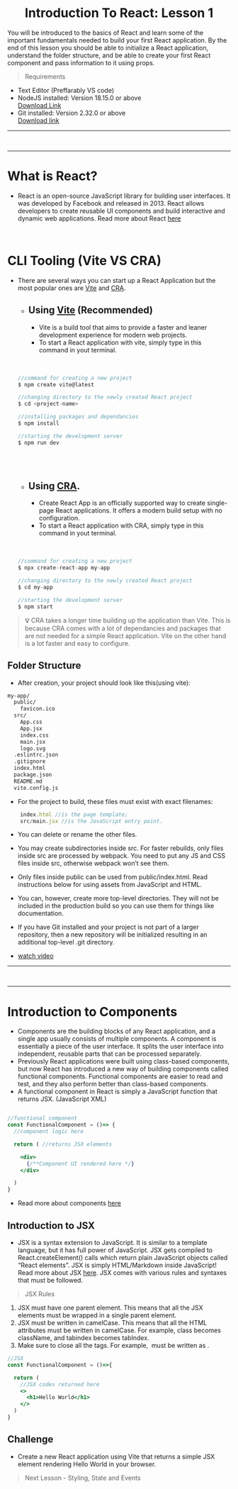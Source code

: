 <h1 align="center">Introduction To React: Lesson 1</h1>

You will be introduced to the basics of React and learn some of the important fundamentals needed to build your first React application. By the end of this lesson you should be able to initialize a React application, understand the folder structure, and be able to create your first React component and pass information to it using props.

> Requirements
- Text Editor (Preffarably VS code)
- NodeJS installed: Version 18.15.0 or above <br>
  <a href="https://nodejs.org/en">Download Link</a>
- Git installed: Version 2.32.0 or above <br>
  <a href="https://git-scm.com/downloads">Download link</a>

<hr>
<br>
<hr>

# What is React?

- React is an open-source JavaScript library for building user interfaces. It was developed by Facebook and released in 2013. React allows developers to create reusable UI components and build interactive and dynamic web applications. Read more about React <a href="https://reactjs.org/docs/getting-started.html">here</a>

<br>

# CLI Tooling (Vite VS CRA)

- There are several ways you can start up a React Application but the most popular ones are <a href="https://vitejs.dev/guide/">Vite</a> and <a href="https://create-react-app.dev/docs/getting-started">CRA</a>.

  - ## Using <a href="https://vitejs.dev/guide/">Vite</a> (Recommended) 
    - Vite is a build tool that aims to provide a faster and leaner development experience for modern web projects.
    - To start a React application with vite, simply type in this command in yout terminal.
  <br>
  <br>

  ```jsx
  //command for creating a new project
  $ npm create vite@latest
  
  //changing directory to the newly created React project
  $ cd <project-name>

  //installing packages and dependancies
  $ npm install

  //starting the development server
  $ npm run dev
  ```

  <br>
  <br>

  - ## Using <a href="https://create-react-app.dev/docs/getting-started">CRA</a>.
    - Create React App is an officially supported way to create single-page React applications. It offers a modern build setup with no configuration.
    - To start a React application with CRA, simply type in this command in yout terminal.

  <br>
  <br>

  ```jsx
  //command for creating a new project
  $ npx create-react-app my-app
  
  //changing directory to the newly created React project
  $ cd my-app

  //starting the development server
  $ npm start
  ```
> **💡** CRA takes a longer time building up the application than Vite. This is because CRA comes with a lot of dependancies and packages that are not needed for a simple React application. Vite on the other hand is a lot faster and easy to configure.

<h2>Folder Structure</h2>

- After creation, your project should look like this(using vite):

```bash 
my-app/
  public/
    favicon.ico
  src/
    App.css
    App.jsx
    index.css
    main.jsx
    logo.svg
  .eslintrc.json
  .gitignore
  index.html
  package.json
  README.md
  vite.config.js
```

- For the project to build, these files must exist with exact filenames:

```jsx
    index.html //is the page template;
    src/main.jsx //is the JavaScript entry point.
```

- You can delete or rename the other files.

- You may create subdirectories inside src. For faster rebuilds, only files inside src are processed by webpack. You need to put any JS and CSS files inside src, otherwise webpack won’t see them.

- Only files inside public can be used from public/index.html. Read instructions below for using assets from JavaScript and HTML.

- You can, however, create more top-level directories. They will not be included in the production build so you can use them for things like documentation.

- If you have Git installed and your project is not part of a larger repository, then a new repository will be initialized resulting in an additional top-level .git directory.

- <a href="https://www.youtube.com/watch?v=VcGAxR1Ui3w&list=PL_c9BZzLwBRKFRIBWEWYCnV4Lk9HE3eYJ&index=4">watch video</a>

<hr>
<br>
<hr>

# Introduction to Components

- Components are the building blocks of any React application, and a single app usually consists of multiple components. A component is essentially a piece of the user interface. It splits the user interface into independent, reusable parts that can be processed separately.
- Previously React applications were built using class-based components, but now React has introduced a new way of building components called functional components. Functional components are easier to read and test, and they also perform better than class-based components.
- A functional component in React is simply a JavaScript function that returns JSX. (JavaScript XML)

```jsx

//functional component
const FunctionalComponent = ()=> {
  //component logic here

  return ( //returns JSX elements

    <div>
      {/**Component UI rendered here */}
    </div>

  )
}
```

- Read more about components <a href="https://react.dev/learn/your-first-component">here</a>

## Introduction to JSX

- JSX is a syntax extension to JavaScript. It is similar to a template language, but it has full power of JavaScript. JSX gets compiled to React.createElement() calls which return plain JavaScript objects called “React elements”. JSX is simply HTML/Markdown inside JavaScript! Read more about JSX <a href="https://react.dev/learn/writing-markup-with-jsx">here</a>. JSX comes with various rules and syntaxes that must be followed.
  
>JSX Rules
1. JSX must have one parent element. This means that all the JSX elements must be wrapped in a single parent element.
2. JSX must be written in camelCase. This means that all the HTML attributes must be written in camelCase. For example, class becomes className, and tabindex becomes tabIndex.
3. Make sure to close all the tags. For example, <img> must be written as <img />.

```jsx
//JSX
const FunctionalComponent = ()=>{

  return (
    //JSX codes returned here
    <>
      <h1>Hello World</h1>
    </>
  )
}
```

## Challenge

- Create a new React application using Vite that returns a simple JSX element rendering Hello World in your browser.

> Next Lesson - Styling, State and Events


